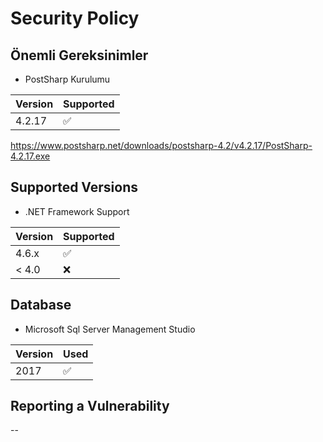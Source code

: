 # Security Policy

## Önemli Gereksinimler

- PostSharp Kurulumu

| Version | Supported          |
| ------- | ------------------ |
| 4.2.17  | :white_check_mark: |

https://www.postsharp.net/downloads/postsharp-4.2/v4.2.17/PostSharp-4.2.17.exe

## Supported Versions

 - .NET Framework Support

| Version | Supported          |
| ------- | ------------------ |
| 4.6.x   | :white_check_mark: |
| < 4.0   | :x:                |

## Database 
- Microsoft Sql Server Management Studio

| Version | Used          |
| ------- | ------------------ |
|  2017   | :white_check_mark: |

## Reporting a Vulnerability

--

